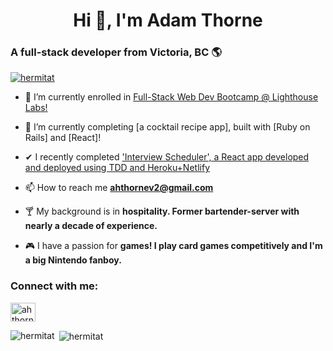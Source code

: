 <h1 align="center">Hi 👋, I'm Adam Thorne</h1>
<h3>A full-stack developer from Victoria, BC 🌎</h3>

<p align="left"> <a href="https://twitter.com/hermitat" target="blank"><img src="https://img.shields.io/twitter/follow/hermitat?logo=twitter&style=for-the-badge" alt="hermitat" /></a> </p>

- 🔭 I’m currently enrolled in [Full-Stack Web Dev Bootcamp @ Lighthouse Labs!](https://www.lighthouselabs.ca/en/web-development-bootcamp)

- 🌱 I’m currently completing [a cocktail recipe app], built with [Ruby on Rails] and [React]!

- ✔ I recently completed ['Interview Scheduler', a React app developed and deployed using TDD and Heroku+Netlify](https://gracious-benz-e196c3.netlify.app/)

- 📫 How to reach me **ahthornev2@gmail.com**

- 🍸 My background is in **hospitality. Former bartender-server with nearly a decade of experience.**

- 🎮 I have a passion for **games! I play card games competitively and I'm a big Nintendo fanboy.**

<h3 align="left">Connect with me:</h3>
<p align="left">
<a href="https://www.linkedin.com/in/ahthornev2/" target="blank"><img align="center" src="https://cdn.jsdelivr.net/npm/simple-icons@3.0.1/icons/linkedin.svg" alt="ahthornev2" height="30" width="40" /></a>
</p>

<p><img align="left" src="https://github-readme-stats.vercel.app/api/top-langs?username=hermitat&show_icons=true&locale=en&layout=compact" alt="hermitat" /></p>

<p>&nbsp;<img align="center" src="https://github-readme-stats.vercel.app/api?username=hermitat&show_icons=true&locale=en" alt="hermitat" /></p>
